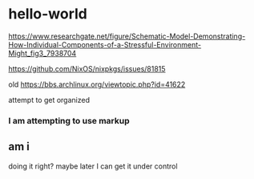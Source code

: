 # hello-world

https://www.researchgate.net/figure/Schematic-Model-Demonstrating-How-Individual-Components-of-a-Stressful-Environment-Might_fig3_7938704  

https://github.com/NixOS/nixpkgs/issues/81815

old 
https://bbs.archlinux.org/viewtopic.php?id=41622  

attempt to get organized
### I am attempting to use markup
## am i
doing it right?
maybe later I can get it under control

